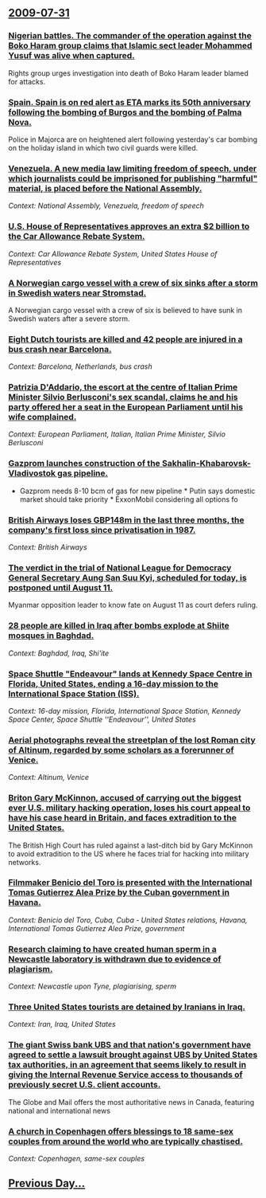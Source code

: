 ## [2009-07-31](/news/2009/07/31/index.md)

### [ Nigerian battles. The commander of the operation against the Boko Haram group claims that Islamic sect leader Mohammed Yusuf was alive when captured. ](/news/2009/07/31/nigerian-battles-the-commander-of-the-operation-against-the-boko-haram-group-claims-that-islamic-sect-leader-mohammed-yusuf-was-alive-when.md)
Rights group urges investigation into death of Boko Haram leader blamed for attacks.

### [ Spain. Spain is on red alert as ETA marks its 50th anniversary following the bombing of Burgos and the bombing of Palma Nova. ](/news/2009/07/31/spain-spain-is-on-red-alert-as-eta-marks-its-50th-anniversary-following-the-bombing-of-burgos-and-the-bombing-of-palma-nova.md)
Police in Majorca are on heightened alert following yesterday&#39;s car bombing on the holiday island in which two civil guards were killed.

### [ Venezuela. A new media law limiting freedom of speech, under which journalists could be imprisoned for publishing "harmful" material, is placed before the National Assembly. ](/news/2009/07/31/venezuela-a-new-media-law-limiting-freedom-of-speech-under-which-journalists-could-be-imprisoned-for-publishing-harmful-material-is-pl.md)
_Context: National Assembly, Venezuela, freedom of speech_

### [ U.S. House of Representatives approves an extra $2 billion to the Car Allowance Rebate System. ](/news/2009/07/31/u-s-house-of-representatives-approves-an-extra-2-billion-to-the-car-allowance-rebate-system.md)
_Context: Car Allowance Rebate System, United States House of Representatives_

### [ A Norwegian cargo vessel with a crew of six sinks after a storm in Swedish waters near Stromstad. ](/news/2009/07/31/a-norwegian-cargo-vessel-with-a-crew-of-six-sinks-after-a-storm-in-swedish-waters-near-strapmstad.md)
A Norwegian cargo vessel with a crew of six is believed to have sunk in Swedish waters after a severe storm.

### [ Eight Dutch tourists are killed and 42 people are injured in a bus crash near Barcelona. ](/news/2009/07/31/eight-dutch-tourists-are-killed-and-42-people-are-injured-in-a-bus-crash-near-barcelona.md)
_Context: Barcelona, Netherlands, bus crash_

### [ Patrizia D'Addario, the escort at the centre of Italian Prime Minister Silvio Berlusconi's sex scandal, claims he and his party offered her a seat in the European Parliament until his wife complained. ](/news/2009/07/31/patrizia-d-addario-the-escort-at-the-centre-of-italian-prime-minister-silvio-berlusconi-s-sex-scandal-claims-he-and-his-party-offered-her.md)
_Context: European Parliament, Italian, Italian Prime Minister, Silvio Berlusconi_

### [ Gazprom launches construction of the Sakhalin-Khabarovsk-Vladivostok gas pipeline. ](/news/2009/07/31/gazprom-launches-construction-of-the-sakhalin-khabarovsk-vladivostok-gas-pipeline.md)
* Gazprom needs 8-10 bcm of gas for new pipeline * Putin says domestic market should take priority * ExxonMobil considering all options fo

### [ British Airways loses GBP148m in the last three months, the company's first loss since privatisation in 1987. ](/news/2009/07/31/british-airways-loses-agbp148m-in-the-last-three-months-the-company-s-first-loss-since-privatisation-in-1987.md)
_Context: British Airways_

### [ The verdict in the trial of National League for Democracy General Secretary Aung San Suu Kyi, scheduled for today, is postponed until August 11. ](/news/2009/07/31/the-verdict-in-the-trial-of-national-league-for-democracy-general-secretary-aung-san-suu-kyi-scheduled-for-today-is-postponed-until-augus.md)
Myanmar opposition leader to know fate on August 11 as court defers ruling.

### [ 28 people are killed in Iraq after bombs explode at Shiite mosques in Baghdad. ](/news/2009/07/31/28-people-are-killed-in-iraq-after-bombs-explode-at-shiite-mosques-in-baghdad.md)
_Context: Baghdad, Iraq, Shi'ite_

### [ Space Shuttle "Endeavour" lands at Kennedy Space Centre in Florida, United States, ending a 16-day mission to the International Space Station (ISS). ](/news/2009/07/31/space-shuttle-endeavour-lands-at-kennedy-space-centre-in-florida-united-states-ending-a-16-day-mission-to-the-international-space-stati.md)
_Context: 16-day mission, Florida, International Space Station, Kennedy Space Center, Space Shuttle ''Endeavour'', United States_

### [ Aerial photographs reveal the streetplan of the lost Roman city of Altinum, regarded by some scholars as a forerunner of Venice. ](/news/2009/07/31/aerial-photographs-reveal-the-streetplan-of-the-lost-roman-city-of-altinum-regarded-by-some-scholars-as-a-forerunner-of-venice.md)
_Context: Altinum, Venice_

### [ Briton Gary McKinnon, accused of carrying out the biggest ever U.S. military hacking operation, loses his court appeal to have his case heard in Britain, and faces extradition to the United States. ](/news/2009/07/31/briton-gary-mckinnon-accused-of-carrying-out-the-biggest-ever-u-s-military-hacking-operation-loses-his-court-appeal-to-have-his-case-hea.md)
The British High Court has ruled against a last-ditch bid by Gary McKinnon to avoid extradition to the US where he faces trial for hacking into military networks.

### [ Filmmaker Benicio del Toro is presented with the International Tomas Gutierrez Alea Prize by the Cuban government in Havana. ](/news/2009/07/31/filmmaker-benicio-del-toro-is-presented-with-the-international-toma-s-gutia-c-rrez-alea-prize-by-the-cuban-government-in-havana.md)
_Context: Benicio del Toro, Cuba, Cuba - United States relations, Havana, International Tomas Gutierrez Alea Prize, government_

### [ Research claiming to have created human sperm in a Newcastle laboratory is withdrawn due to evidence of plagiarism. ](/news/2009/07/31/research-claiming-to-have-created-human-sperm-in-a-newcastle-laboratory-is-withdrawn-due-to-evidence-of-plagiarism.md)
_Context: Newcastle upon Tyne, plagiarising, sperm_

### [ Three United States tourists are detained by Iranians in Iraq. ](/news/2009/07/31/three-united-states-tourists-are-detained-by-iranians-in-iraq.md)
_Context: Iran, Iraq, United States_

### [ The giant Swiss bank UBS and that nation's government have agreed to settle a lawsuit brought against UBS by United States tax authorities, in an agreement that seems likely to result in giving the Internal Revenue Service access to thousands of previously secret U.S. client accounts. ](/news/2009/07/31/the-giant-swiss-bank-ubs-and-that-nation-s-government-have-agreed-to-settle-a-lawsuit-brought-against-ubs-by-united-states-tax-authorities.md)
The Globe and Mail offers the most authoritative news in Canada, featuring national and international news

### [ A church in Copenhagen offers blessings to 18 same-sex couples from around the world who are typically chastised. ](/news/2009/07/31/a-church-in-copenhagen-offers-blessings-to-18-same-sex-couples-from-around-the-world-who-are-typically-chastised.md)
_Context: Copenhagen, same-sex couples_

## [Previous Day...](/news/2009/07/30/index.md)

